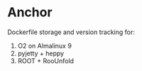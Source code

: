 # Anchor

Dockerfile storage and version tracking for:
1. O2 on Almalinux 9
2. pyjetty + heppy
3. ROOT + RooUnfold